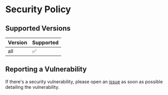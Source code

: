 # Security Policy

## Supported Versions

| Version | Supported          |
| ------- | ------------------ |
| all     | :white_check_mark: |

## Reporting a Vulnerability

If there's a security vulnerability, please open an [issue](https://github.com/cat-dev-group/catcord/issues) as soon as possible detailing the vulnerability.
